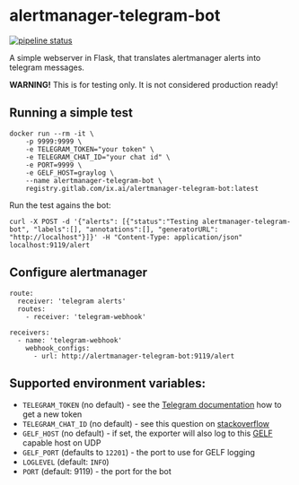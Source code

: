 # alertmanager-telegram-bot


[![pipeline status](https://git.ix.ai/docker/alertmanager-telegram-bot/badges/master/pipeline.svg)](https://git.ix.ai/docker/alertmanager-telegram-bot/commits/master)

A simple webserver in Flask, that translates alertmanager alerts into telegram messages.

**WARNING!** This is for testing only. It is not considered production ready!

## Running a simple test
```
docker run --rm -it \
    -p 9999:9999 \
    -e TELEGRAM_TOKEN="your token" \
    -e TELEGRAM_CHAT_ID="your chat id" \
    -e PORT=9999 \
    -e GELF_HOST=graylog \
    --name alertmanager-telegram-bot \
    registry.gitlab.com/ix.ai/alertmanager-telegram-bot:latest
```

Run the test agains the bot:
```
curl -X POST -d '{"alerts": [{"status":"Testing alertmanager-telegram-bot", "labels":[], "annotations":[], "generatorURL": "http://localhost"}]}' -H "Content-Type: application/json" localhost:9119/alert
```

## Configure alertmanager
```
route:
  receiver: 'telegram alerts'
  routes:
    - receiver: 'telegram-webhook'

receivers:
  - name: 'telegram-webhook'
    webhook_configs:
      - url: http://alertmanager-telegram-bot:9119/alert
```

## Supported environment variables:

* `TELEGRAM_TOKEN` (no default) - see the [Telegram documentation](https://core.telegram.org/bots#creating-a-new-bot) how to get a new token
* `TELEGRAM_CHAT_ID` (no default) - see this question on [stackoverflow](https://stackoverflow.com/questions/32423837/telegram-bot-how-to-get-a-group-chat-id)
* `GELF_HOST` (no default) - if set, the exporter will also log to this [GELF](https://docs.graylog.org/en/3.0/pages/gelf.html) capable host on UDP
* `GELF_PORT` (defaults to `12201`) - the port to use for GELF logging
* `LOGLEVEL` (default: `INFO`)
* `PORT` (default: 9119) - the port for the bot
